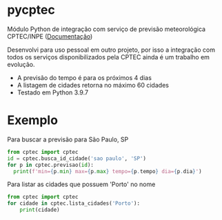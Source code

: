 # pycptec
Módulo Python de integração com serviço de previsão meteorológica CPTEC/INPE ([Documentação](http://servicos.cptec.inpe.br/XML/))

Desenvolvi para uso pessoal em outro projeto, por isso a integração com todos os serviços disponibilizados pela CPTEC ainda é um trabalho em evolução.

* A previsão do tempo é para os próximos 4 dias
* A listagem de cidades retorna no máximo 60 cidades
* Testado em Python 3.9.7

# Exemplo

Para buscar a previsão para São Paulo, SP

```python
from cptec import cptec
id = cptec.busca_id_cidade('sao paulo', 'SP')
for p in cptec.previsao(id):
  print(f'min={p.min} max={p.max} tempo={p.tempo} dia={p.dia}')
```

Para listar as cidades que possuem 'Porto' no nome

```python
from cptec import cptec
for cidade in cptec.lista_cidades('Porto'):
    print(cidade)
```
